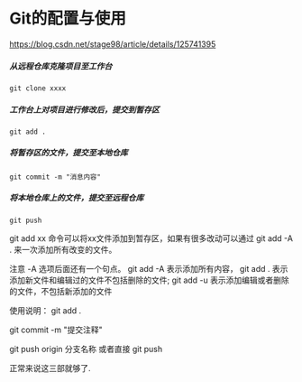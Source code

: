 # Git的配置与使用
https://blog.csdn.net/stage98/article/details/125741395


##### 从远程仓库克隆项目至工作台
```git clone xxxx ```
 
##### 工作台上对项目进行修改后，提交到暂存区
``` git add . ```
 
##### 将暂存区的文件，提交至本地仓库
``` git commit -m "消息内容" ```
 
##### 将本地仓库上的文件，提交至远程仓库
``` git push ```


git add xx 命令可以将xx文件添加到暂存区，如果有很多改动可以通过 git add -A . 来一次添加所有改变的文件。

注意 -A 选项后面还有一个句点。 git add -A 表示添加所有内容， git add . 表示添加新文件和编辑过的文件不包括删除的文件; git add -u 表示添加编辑或者删除的文件，不包括新添加的文件


使用说明：
git add .

git commit -m "提交注释"

git push origin  分支名称
或者直接 git push

正常来说这三部就够了.



